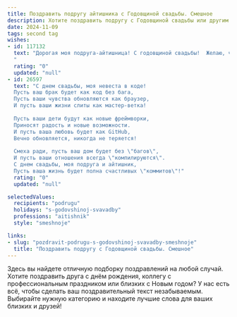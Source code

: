 ```yaml
---
title: Поздравить подругу айтишника с Годовщиной свадьбы. Смешное
description: Хотите поздравить подругу с Годовщиной свадьбы или другим праздником? Наш ИИ создаст незабываемое поздравление, а вы обязательно выделитесь среди других.  
date: 2024-11-09
tags: second tag
wishes:
- id: 117132
  text: "Дорогая моя подруга-айтишница! С годовщиной свадьбы!  Желаю, чтобы ваш семейный дата-центр работал без сбоев,  баги в отношениях встречались только милые, а  любовь ваша была  бесконечным циклом счастья,  без необходимости перезагрузки!  Пусть ваш совместный код жизни будет идеальным,  а  романтика –  всегда  на  максимальной скорости!
  "
  rating: "0"
  updated: "null"
- id: 26597
  text: "С днем свадьбы, моя невеста в коде!
  Пусть ваш брак будет как код без бага,
  Пусть ваши чувства обновляются как браузер,
  И пусть ваши жизни слиты как мастер-ветка!
  
  Пусть ваши дети будут как новые фреймворки,
  Приносят радость и новые возможности.
  И пусть ваша любовь будет как GitHub,
  Вечно обновляется, никогда не теряется!
  
  Смеха ради, пусть ваш дом будет без \"багов\",
  И пусть ваши отношения всегда \"компилируются\".
  С днем свадьбы, моя подруга и айтишник,
  Пусть ваша жизнь будет полна счастливых \"коммитов\"!"
  rating: "0"
  updated: "null"

selectedValues:
  recipients: "podrugu"
  holidays: "s-godovshinoj-svavadby"
  professions: "aitishnik"
  style: "smeshnoje"

links:
- slug: "pozdravit-podrugu-s-godovshinoj-svavadby-smeshnoje"
  title: "Поздравить подругу с Годовщиной свадьбы. Смешное"
---
```


Здесь вы найдете отличную подборку поздравлений на любой случай.
Хотите поздравить друга с днём рождения, коллегу с профессиональным праздником или близких с Новым годом? У нас есть всё, чтобы сделать ваш поздравительный текст незабываемым. Выбирайте нужную категорию и находите лучшие слова для ваших близких и друзей!
